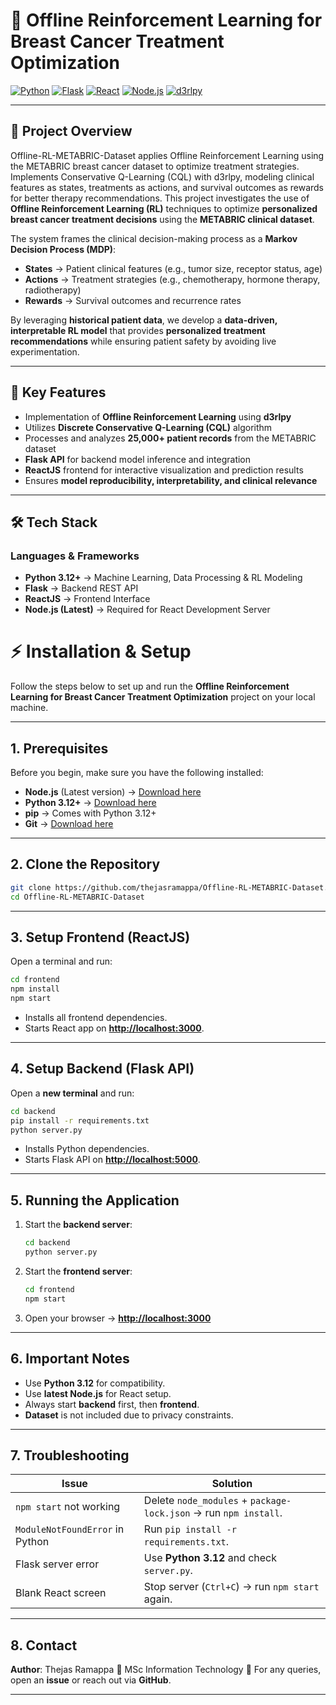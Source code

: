 # 🧠 Offline Reinforcement Learning for Breast Cancer Treatment Optimization

[![Python](https://img.shields.io/badge/Python-3.12-blue.svg)](https://www.python.org/)
[![Flask](https://img.shields.io/badge/Flask-Framework-green.svg)](https://flask.palletsprojects.com/)
[![React](https://img.shields.io/badge/React-Frontend-blue.svg)](https://reactjs.org/)
[![Node.js](https://img.shields.io/badge/Node.js-Latest-brightgreen.svg)](https://nodejs.org/)
[![d3rlpy](https://img.shields.io/badge/d3rlpy-Offline_RL-orange.svg)](https://github.com/takuseno/d3rlpy)

---

## 📌 Project Overview
Offline-RL-METABRIC-Dataset applies Offline Reinforcement Learning using the METABRIC breast cancer dataset to optimize treatment strategies. Implements Conservative Q-Learning (CQL) with d3rlpy, modeling clinical features as states, treatments as actions, and survival outcomes as rewards for better therapy recommendations. This project investigates the use of **Offline Reinforcement Learning (RL)** techniques to optimize **personalized breast cancer treatment decisions** using the **METABRIC clinical dataset**.  

The system frames the clinical decision-making process as a **Markov Decision Process (MDP)**:
- **States** → Patient clinical features (e.g., tumor size, receptor status, age)
- **Actions** → Treatment strategies (e.g., chemotherapy, hormone therapy, radiotherapy)
- **Rewards** → Survival outcomes and recurrence rates

By leveraging **historical patient data**, we develop a **data-driven, interpretable RL model** that provides **personalized treatment recommendations** while ensuring patient safety by avoiding live experimentation.

---

## 🧠 Key Features
- Implementation of **Offline Reinforcement Learning** using **d3rlpy**
- Utilizes **Discrete Conservative Q-Learning (CQL)** algorithm
- Processes and analyzes **25,000+ patient records** from the METABRIC dataset
- **Flask API** for backend model inference and integration
- **ReactJS** frontend for interactive visualization and prediction results
- Ensures **model reproducibility, interpretability, and clinical relevance**

---

## 🛠️ Tech Stack

### **Languages & Frameworks**
- **Python 3.12+** → Machine Learning, Data Processing & RL Modeling
- **Flask** → Backend REST API
- **ReactJS** → Frontend Interface
- **Node.js (Latest)** → Required for React Development Server


# ⚡ Installation & Setup

Follow the steps below to set up and run the **Offline Reinforcement Learning for Breast Cancer Treatment Optimization** project on your local machine.

---

## **1. Prerequisites**

Before you begin, make sure you have the following installed:

* **Node.js** (Latest version) → [Download here](https://nodejs.org/)
* **Python 3.12+** → [Download here](https://www.python.org/)
* **pip** → Comes with Python 3.12+
* **Git** → [Download here](https://git-scm.com/)

---

## **2. Clone the Repository**

```bash
git clone https://github.com/thejasramappa/Offline-RL-METABRIC-Dataset.git
cd Offline-RL-METABRIC-Dataset
```

---

## **3. Setup Frontend (ReactJS)**

Open a terminal and run:

```bash
cd frontend
npm install
npm start
```

* Installs all frontend dependencies.
* Starts React app on **[http://localhost:3000](http://localhost:3000)**.

---

## **4. Setup Backend (Flask API)**

Open a **new terminal** and run:

```bash
cd backend
pip install -r requirements.txt
python server.py
```

* Installs Python dependencies.
* Starts Flask API on **[http://localhost:5000](http://localhost:5000)**.

---

## **5. Running the Application**

1. Start the **backend server**:

   ```bash
   cd backend
   python server.py
   ```
2. Start the **frontend server**:

   ```bash
   cd frontend
   npm start
   ```
3. Open your browser → **[http://localhost:3000](http://localhost:3000)**

---


## **6. Important Notes**

* Use **Python 3.12** for compatibility.
* Use **latest Node.js** for React setup.
* Always start **backend** first, then **frontend**.
* **Dataset** is not included due to privacy constraints.

---

## **7. Troubleshooting**

| Issue                           | Solution                                                         |
| ------------------------------- | ---------------------------------------------------------------- |
| `npm start` not working         | Delete `node_modules` + `package-lock.json` → run `npm install`. |
| `ModuleNotFoundError` in Python | Run `pip install -r requirements.txt`.                           |
| Flask server error              | Use **Python 3.12** and check `server.py`.                       |
| Blank React screen              | Stop server (`Ctrl+C`) → run `npm start` again.                  |

---




## **8. Contact**

**Author**: Thejas Ramappa
📌 MSc Information Technology
📩 For any queries, open an **issue** or reach out via **GitHub**.

---



